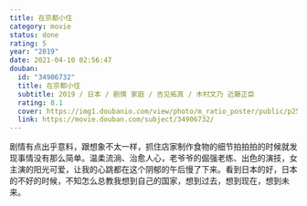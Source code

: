 ```yaml
---
title: 在京都小住
category: movie
status: done
rating: 5
year: "2019"
date: 2021-04-10 02:56:47
douban:
  id: "34906732"
  title: 在京都小住
  subtitle: 2019 / 日本 / 剧情 家庭 / 吉见拓真 / 木村文乃 近藤正臣
  rating: 8.1
  cover: https://img1.doubanio.com/view/photo/m_ratio_poster/public/p2578681228.jpg
  link: https://movie.douban.com/subject/34906732/
---
```


剧情有点出乎意料，跟想象不太一样，抓住店家制作食物的细节拍拍拍的时候就发现事情没有那么简单。温柔流淌、治愈人心，老爷爷的倔强老练、出色的演技，女主演的阳光可爱，让我的心跳都在这个阴郁的午后慢了下来。看到日本的好，日本的不好的时候，不知怎么总教我想到自己的国家，想到过去，想到现在，想到未来。

